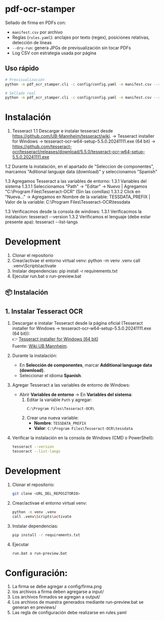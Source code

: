 # pdf-ocr-stamper

Sellado de firma en PDFs con:
- `manifest.csv` por archivo
- Reglas (`rules.yaml`): anclajes por texto (regex), posiciones relativas, detección de líneas
- `--dry-run`: genera JPGs de previsualización sin tocar PDFs
- Log CSV con estrategia usada por página

## Uso rápido

```bash
# Previsualización
python -m pdf_ocr_stamper.cli -c config/config.yaml -m manifest.csv --rules rules.yaml --dry-run

# Sellado real
python -m pdf_ocr_stamper.cli -c config/config.yaml -m manifest.csv --rules rules.yaml
```

# Instalación
1. Tesseract
1.1 Descargar e instalar tesseract desde https://github.com/UB-Mannheim/tesseract/wiki.
-> Tesseract installer for Windows -> tesseract-ocr-w64-setup-5.5.0.20241111.exe (64 bit) -> https://github.com/tesseract-ocr/tesseract/releases/download/5.5.0/tesseract-ocr-w64-setup-5.5.0.20241111.exe

1.2 Durante la instalación, en el apartado de "Seleccion de componentes", marcamos "Aditional languaje data (download)" y seleccionamos "Spanish"

1.3 Agregamos Tesseract a las variables de entorno:
1.3.1 Variables del sistema
1.3.1.1 Seleccionamos "Path" -> "Editar" -> Nuevo | Agregamos "C:\Program Files\Tesseract-OCR\" (Sin las comillas)
1.3.1.2 Click en "Nueva..." -> Agregamos en Nombre de la variable: TESSDATA_PREFIX | Valor de la variable: C:\Program Files\Tesseract-OCR\tessdata

1.3 Verificacmos desde la consola de windows:
1.3.1 Verificacmos la instalacion: tesseract --version
1.3.2 Verificamos el lenguaje (debe estar presente apa): tesseract --list-langs

# Development
1. Clonar el repositorio
2. Crear/activae el entorno virtual venv:
python -m venv .venv
call .venv\Scripts\activate
3. Instalar dependencias:
pip install -r requirements.txt
4. Ejecutar run.bat o run-preview.bat


## 📦 Instalación

## 1. Instalar Tesseract OCR

1. Descargar e instalar Tesseract desde la página oficial (Tesseract installer for Windows -> tesseract-ocr-w64-setup-5.5.0.20241111.exe (64 bit)):  
   👉 [Tesseract installer for Windows (64 bit)](https://github.com/tesseract-ocr/tesseract/releases/download/5.5.0/tesseract-ocr-w64-setup-5.5.0.20241111.exe)  
   Fuente: [Wiki UB Mannheim](https://github.com/UB-Mannheim/tesseract/wiki).

2. Durante la instalación:
   - En **Selección de componentes**, marcar **Additional language data (download)**.
   - Seleccionar el idioma **Spanish**.

3. Agregar Tesseract a las variables de entorno de Windows:
   - Abrir **Variables de entorno** → En **Variables del sistema**:
     1. Editar la variable `Path` y agregar:
        ```
        C:\Program Files\Tesseract-OCR\
        ```
     2. Crear una nueva variable:
        - **Nombre**: `TESSDATA_PREFIX`
        - **Valor**: `C:\Program Files\Tesseract-OCR\tessdata`

4. Verificar la instalación en la consola de Windows (CMD o PowerShell):
   ```bash
   tesseract --version
   tesseract --list-langs

# Development

1. Clonar el repositorio:
    ```bash
    git clone <URL_DEL_REPOSITORIO>
    ```
2. Crear/activae el entorno virtual venv:
    ```bash
    python -m venv .venv
    call .venv\Scripts\activate
    ```
3. Instalar dependencias:
    ```bash
    pip install -r requirements.txt
    ```
4. Ejecutar 
    ```bash
    run.bat o run-preview.bat
    ```

# Configuración:

1. La firma se debe agregar a config/firma.png
2. los archivos a firma deben agregarse a input/
3. Los archivos firmados se agregan a output/
4. Los archivos de muestra generados mediante run-preview.bat se generan en previews/
5. Las regla de configuración debe realizarse en rules.yaml 